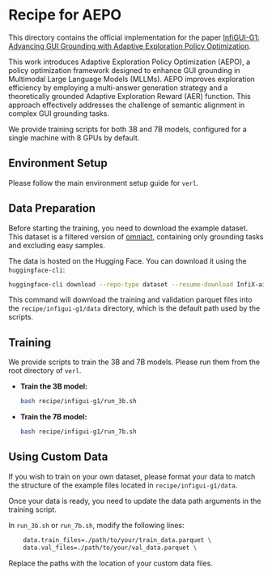 # Recipe for AEPO

This directory contains the official implementation for the paper [InfiGUI-G1: Advancing GUI Grounding with Adaptive Exploration Policy Optimization](https://arxiv.org/abs/2508.05731).

This work introduces Adaptive Exploration Policy Optimization (AEPO), a policy optimization framework designed to enhance GUI grounding in Multimodal Large Language Models (MLLMs). AEPO improves exploration efficiency by employing a multi-answer generation strategy and a theoretically grounded Adaptive Exploration Reward (AER) function. This approach effectively addresses the challenge of semantic alignment in complex GUI grounding tasks.

We provide training scripts for both 3B and 7B models, configured for a single machine with 8 GPUs by default.

## Environment Setup

Please follow the main environment setup guide for `verl`.

## Data Preparation

Before starting the training, you need to download the example dataset. This dataset is a filtered version of [omniact](https://huggingface.co/datasets/Writer/omniact), containing only grounding tasks and excluding easy samples.

The data is hosted on the Hugging Face. You can download it using the `huggingface-cli`:

```bash
huggingface-cli download --repo-type dataset --resume-download InfiX-ai/omniact_grounding_filtered --local-dir recipe/infigui-g1/data
```

This command will download the training and validation parquet files into the `recipe/infigui-g1/data` directory, which is the default path used by the scripts.

## Training

We provide scripts to train the 3B and 7B models. Please run them from the root directory of `verl`.

-   **Train the 3B model:**

    ```bash
    bash recipe/infigui-g1/run_3b.sh
    ```

-   **Train the 7B model:**

    ```bash
    bash recipe/infigui-g1/run_7b.sh
    ```

## Using Custom Data

If you wish to train on your own dataset, please format your data to match the structure of the example files located in `recipe/infigui-g1/data`.

Once your data is ready, you need to update the data path arguments in the training script.

In `run_3b.sh` or `run_7b.sh`, modify the following lines:

```bash
    data.train_files=./path/to/your/train_data.parquet \
    data.val_files=./path/to/your/val_data.parquet \
```

Replace the paths with the location of your custom data files.
